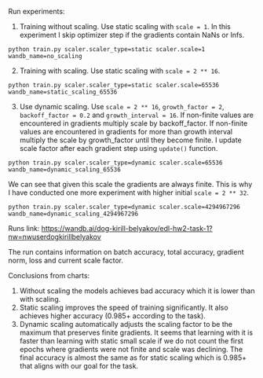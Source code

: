 Run experiments:

1. Training without scaling. Use static scaling with `scale = 1`. In this experiment I skip optimizer step if the gradients contain NaNs or Infs.

```
python train.py scaler.scaler_type=static scaler.scale=1 wandb_name=no_scaling
```

2. Training with scaling. Use static scaling with `scale = 2 ** 16`.

```
python train.py scaler.scaler_type=static scaler.scale=65536 wandb_name=static_scaling_65536
```

3. Use dynamic scaling. Use `scale = 2 ** 16`, `growth_factor = 2`, `backoff_factor = 0.2` and `growth_interval = 16`. If non-finite values are encountered in gradients multiply scale by backoff_factor. If non-finite values are encountered in gradients for more than growth interval multiply the scale by growth_factor until they become finite. I update scale factor after each gradient step using `update()` function.

```
python train.py scaler.scaler_type=dynamic scaler.scale=65536 wandb_name=dynamic_scaling_65536
```

We can see that given this scale the gradients are always finite. This is why I have conducted one more experiment with higher initial `scale = 2 ** 32`.
```
python train.py scaler.scaler_type=dynamic scaler.scale=4294967296 wandb_name=dynamic_scaling_4294967296
``` 

Runs link: https://wandb.ai/dog-kirill-belyakov/edl-hw2-task-1?nw=nwuserdogkirillbelyakov


The run contains information on batch accuracy, total accuracy, gradient norm, loss and current scale factor.


Conclusions from charts:
1. Without scaling the models achieves bad accuracy which it is lower than with scaling.
2. Static scaling improves the speed of training significantly. It also achieves higher accuracy (0.985+ according to the task).
3. Dynamic scaling automatically adjusts the scaling factor to be the maximum that preserves finite gradients. It seems that learning with it is faster than learning with static small scale if we do not count the first epochs where gradients were not finite and scale was declining. The final accuracy is almost the same as for static scaling which is 0.985+ that aligns with our goal for the task.


